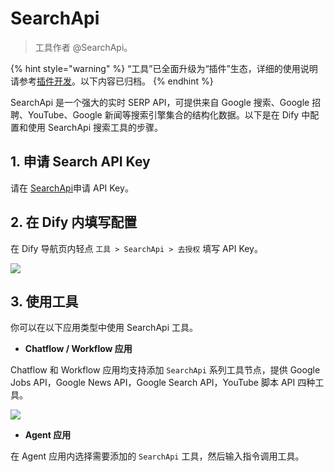 # SearchApi

> 工具作者 @SearchApi。

{% hint style="warning" %}
“工具”已全面升级为“插件”生态，详细的使用说明请参考[插件开发](https://docs.dify.ai/zh-hans/plugins/quick-start/install-plugins)。以下内容已归档。
{% endhint %}

SearchApi 是一个强大的实时 SERP API，可提供来自 Google 搜索、Google 招聘、YouTube、Google 新闻等搜索引擎集合的结构化数据。以下是在 Dify 中配置和使用 SearchApi 搜索工具的步骤。

## 1. 申请 Search API Key

请在 [SearchApi](https://www.searchapi.io/)申请 API Key。

## 2. 在 Dify 内填写配置

在 Dify 导航页内轻点 `工具 > SearchApi > 去授权` 填写 API Key。

![](https://assets-docs.dify.ai/dify-enterprise-mintlify/zh_CN/guides/tools/tool-configuration/7058a05206e23556038b396ef2bd6dcb.png)

## 3. 使用工具

你可以在以下应用类型中使用 SearchApi 工具。

* **Chatflow / Workflow 应用**

Chatflow 和 Workflow 应用均支持添加 `SearchApi` 系列工具节点，提供 Google Jobs API，Google News API，Google Search API，YouTube 脚本 API 四种工具。

![](https://assets-docs.dify.ai/dify-enterprise-mintlify/zh_CN/guides/tools/tool-configuration/0f63a9ea69ce1dd1a335fcce936a58cd.png)

* **Agent 应用**

在 Agent 应用内选择需要添加的 `SearchApi` 工具，然后输入指令调用工具。
